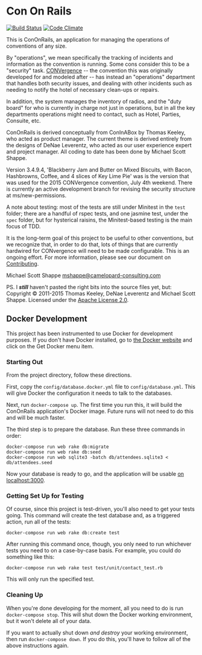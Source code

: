 # Con On Rails
[![Build Status](https://travis-ci.org/ConOnRails/ConOnRails.svg?branch=master)](https://travis-ci.org/ConOnRails/ConOnRails)
[![Code Climate](https://codeclimate.com/github/ConOnRails/ConOnRails.png)](https://codeclimate.com/github/ConOnRails/ConOnRails)

This is ConOnRails, an application for managing the operations of conventions of any size.

By "operations", we mean specifically the tracking of incidents and information as the convention is running. Some cons
consider this to be a "security" task. [CONVergence](http://convergence-con.org) -- the convention this was originally
developed for and modeled after -- has instead an "operations" department that handles both security issues, and
dealing with other incidents such as needing to notify the hotel of necessary clean-ups or repairs.

In addition, the system manages the inventory of radios, and the "duty board" for who is currently in charge not just
in operations, but in all the key departments operations might need to contact, such as Hotel, Parties, Consuite, etc.

ConOnRails is derived conceptually from ConInABox by Thomas Keeley, who acted as product manager. The current theme
is derived entirely from the designs of DeNae Leverentz, who acted as our user experience expert and project manager.
All coding to date has been done by Michael Scott Shappe.

Version 3.4.9.4, 'Blackberry Jam and Butter on Mixed Biscuits, with Bacon, Hashbrowns, Coffee, and 4 slices of Key Lime Pie' was is the version that was used for the 2015 CONVergence convention, July 4th weekend. There is currently an active development branch for revising the security structure at ms/new-permissions.

A note about testing: most of the tests are still under Minitest in the `test` folder; there are a handful of rspec tests, and one jasmine test, under the `spec` folder, but for hysterical raisins, the Minitest-based testing is the main focus of TDD. 

It is the long-term goal of this project to be useful to other conventions, but we recognize that, in order to do
that, lots of things that are currently hardwired for CONvergence will need to be made configurable. This is an ongoing
effort. For more information, please see our document on [Contributing](https://github.com/ConOnRails/ConOnRails/blob/master/doc/CONTRIBUTING.md).

Michael Scott Shappe
<mshappe@camelopard-consulting.com>

PS. I ***still*** haven't pasted the right bits into the source files yet, but: Copyright &copy; 2011-2015 Thomas Keeley, DeNae
Leverentz and Michael Scott Shappe. Licensed under the [Apache License 2.0](http://www.apache.org/licenses/LICENSE-2.0.html).

## Docker Development

This project has been instrumented to use Docker for development purposes. If you don't have Docker installed, go to [the Docker website](http://www.docker.com) and click on the Get Docker menu item.

### Starting Out

From the project directory, follow these directions.

First, copy the `config/database.docker.yml` file to `config/database.yml`. This will give Docker the configuration it needs to talk to the databases.

Next, run `docker-compose up`. The first time you run this, it will build the ConOnRails application's Docker image. Future runs will not need to do this and will be much faster.

The third step is to prepare the database. Run these three commands in order:

```
docker-compose run web rake db:migrate
docker-compose run web rake db:seed
docker-compose run web sqlite3 -batch db/attendees.sqlite3 < db/attendees.seed
```

Now your database is ready to go, and the application will be usable [on localhost:3000](http://localhost:3000/).

### Getting Set Up for Testing

Of course, since this project is test-driven, you'll also need to get your tests going. This command will create the test database and, as a triggered action, run all of the tests:

```
docker-compose run web rake db:create test
```

After running this command once, though, you only need to run whichever tests you need to on a case-by-case basis. For example, you could do something like this:

```
docker-compose run web rake test test/unit/contact_test.rb
```

This will only run the specified test.

### Cleaning Up

When you're done developing for the moment, all you need to do is run `docker-compose stop`. This will shut down the Docker working environment, but it won't delete all of your data.

If you want to actually shut down *and destroy* your working environment, then run `docker-compose down`. If you do this, you'll have to follow all of the above instructions again.